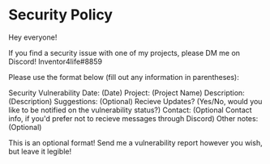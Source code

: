 # Security Policy

Hey everyone!

If you find a security issue with one of my projects, please DM me on Discord!
Inventor4life#8859

Please use the format below (fill out any information in parentheses):

Security Vulnerability
Date: (Date)
Project: (Project Name)
Description: (Description)
Suggestions: (Optional)
Recieve Updates? (Yes/No, would you like to be notified on the vulnerability status?)
Contact: (Optional Contact info, if you'd prefer not to recieve messages through Discord)
Other notes: (Optional)

This is an optional format! Send me a vulnerability report however you wish, but leave it legible!
